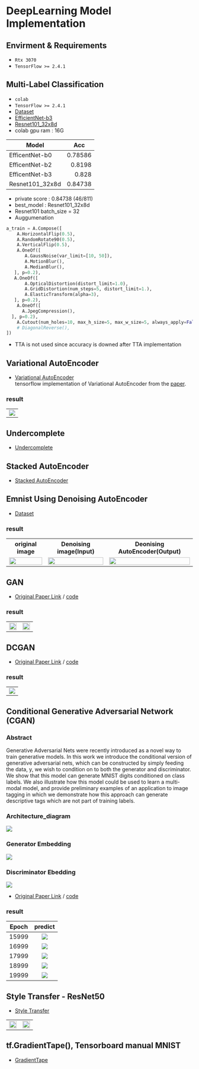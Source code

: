 # DeepLearning Model Implementation

## Envirment & Requirements

* `Rtx 3070`
* `TensorFlow >= 2.4.1`

## Multi-Label Classification

* `colab`
* `TensorFlow >= 2.4.1`
* [Dataset](https://dacon.io/competitions/official/235697/data/)
* [EfficientNet-b3](https://github.com/pwr4779/DeepLearning/blob/master/NoisyEMNISTClassification/EfficientNet-b3.py)
* [Resnet101_32x8d](https://github.com/pwr4779/DeepLearning/blob/master/NoisyEMNISTClassification/Resnet101_32x8d.py)
* colab gpu ram : 16G  

| <center>Model</center> | <center>Acc</center> |  
|:------|---:|  
| EfficentNet-b0 | 0.78586 |  
| EfficentNet-b2 | 0.8198 |  
| EfficentNet-b3 | 0.828 |  
| Resnet101_32x8d | 0.84738 |  

* private score : 0.84738 (46/811)
* best_model : Resnet101_32x8d
* Resnet101 batch_size = 32
* Auggumenation  
```python
a_train = A.Compose([
    A.HorizontalFlip(0.5),
    A.RandomRotate90(0.5),
    A.VerticalFlip(0.5),
    A.OneOf([
       A.GaussNoise(var_limit=[10, 50]),
       A.MotionBlur(),
       A.MedianBlur(),
   ], p=0.2),
   A.OneOf([
       A.OpticalDistortion(distort_limit=1.0),
       A.GridDistortion(num_steps=5, distort_limit=1.),
       A.ElasticTransform(alpha=3),
   ], p=0.2),
    A.OneOf([
      A.JpegCompression(),
  ], p=0.2),
    A.Cutout(num_holes=10, max_h_size=5, max_w_size=5, always_apply=False, p=0.5, ),
    # DiagonalReverse(),
])
```  
* TTA is not used since accuracy is downed after TTA implementation

## Variational AutoEncoder
- [Variational AutoEncoder](https://github.com/pwr4779/DeepLearning/blob/master/VAE/variationalAutoencoder.py)  
tensorflow implementation of Variational AutoEncoder from the [paper](https://arxiv.org/pdf/1606.05908.pdf).

### result
<table border="0">
<tr>
    <td>
    <img src="https://github.com/pwr4779/DeepLearning/blob/master/VAE/vae.png"/>
    </td>
</tr>
</table>

## Undercomplete
- [Undercomplete](https://github.com/pwr4779/DeepLearning/blob/master/VAE/Undercomplete.ipynb)

## Stacked AutoEncoder
- [Stacked AutoEncoder](https://github.com/pwr4779/DeepLearning/blob/master/AutoEncoder/Stacked%20AutoEncoder.ipynb)

## Emnist Using Denoising AutoEncoder
- [Dataset](https://www.kaggle.com/crawford/emnist)
### result
<table border="0">
<tr>
    <th>original image</th>
    <th>Denoising image(Input)</th>
    <th>Deonising AutoEncoder(Output)</th>
</tr>
<tr>
    <td>
    <img src="https://github.com/pwr4779/DeepLearning/blob/master/EMNIST-using-Denoising-AutoEncoder/content/image.jpg" width="100%"/>
    </td>
    <td>
    <img src="https://github.com/pwr4779/DeepLearning/blob/master/EMNIST-using-Denoising-AutoEncoder/content/noisy.jpg" width="100%"/>
    </td>
    <td>
    <img src="https://github.com/pwr4779/DeepLearning/blob/master/EMNIST-using-Denoising-AutoEncoder/content/test.jpg" width="100%"/>
    </td>
</tr>
</table>  

## GAN
- [Original Paper Link](https://arxiv.org/abs/1406.2661) / [code](https://github.com/pwr4779/DeepLearning/blob/master/GAN/GAN/gan.ipynb)

### result 
<table border="0">
<tr>
    <td>
    <img src="https://github.com/pwr4779/DeepLearning/blob/master/GAN/GAN/epoch1000.JPG" width="100%" />
    </td>
    <td>
    <img src="https://github.com/pwr4779/DeepLearning/blob/master/GAN/GAN/epoch2000.JPG", width="100%" />
    </td>
</tr>
</table>

## DCGAN  
- [Original Paper Link](https://arxiv.org/abs/1511.06434) / [code](https://github.com/pwr4779/DeepLearning/blob/master/GAN/DCGAN/DCGAN.ipynb)

### result
<table border="0">
<tr>
    <td>
    <img src="https://github.com/pwr4779/DeepLearning/blob/master/GAN/DCGAN/dcgan.gif"/>
    </td>
</tr>
</table>

## Conditional Generative Adversarial Network (CGAN)

### Abstract  
Generative Adversarial Nets were recently introduced as a novel way to train
generative models. In this work we introduce the conditional version of generative
adversarial nets, which can be constructed by simply feeding the data, y, we wish
to condition on to both the generator and discriminator. We show that this model
can generate MNIST digits conditioned on class labels. We also illustrate how
this model could be used to learn a multi-modal model, and provide preliminary
examples of an application to image tagging in which we demonstrate how this
approach can generate descriptive tags which are not part of training labels.

### Architecture_diagram
![](https://github.com/pwr4779/DeepLearning/blob/master/GAN/CGAN/Architecture_diagram.png)

### Generator Embedding
![](https://github.com/pwr4779/DeepLearning/blob/master/GAN/CGAN/generator_embedding.jpg)

### Discriminator Ebedding
![](https://github.com/pwr4779/DeepLearning/blob/master/GAN/CGAN/discriminator_embedding.jpg)

- [Original Paper Link](https://arxiv.org/abs/1411.1784) / [code](https://github.com/pwr4779/DeepLearning/blob/master/GAN/CGAN/CGAN.ipynb)

### result
| Epoch       |  predict |
:-------------------------:|:-------------------------:
15999  |  ![](https://github.com/pwr4779/DeepLearning/blob/master/GAN/CGAN/result/result_15999.png)
16999  |  ![](https://github.com/pwr4779/DeepLearning/blob/master/GAN/CGAN/result/result_16999.png)
17999  |  ![](https://github.com/pwr4779/DeepLearning/blob/master/GAN/CGAN/result/result_17999.png)
18999  |  ![](https://github.com/pwr4779/DeepLearning/blob/master/GAN/CGAN/result/result_18999.png)
19999  |  ![](https://github.com/pwr4779/DeepLearning/blob/master/GAN/CGAN/result/result_19999.png)

## Style Transfer - ResNet50
- [Style Transfer](https://github.com/pwr4779/DeepLearning/blob/master/ResNet-StyleTransfer/ResNet-StyleTransfer.ipynb)

<table border="0">
<tr>
    <td>
    <img src="https://github.com/pwr4779/DeepLearning/blob/master/ResNet-StyleTransfer/cat.jpg" width="100%" />
    </td>
    <td>
    <img src="https://github.com/pwr4779/DeepLearning/blob/master/ResNet-StyleTransfer/stylized-image.png", width="100%" />
    </td>
</tr>
</table>

## tf.GradientTape(), Tensorboard manual MNIST
- [GradientTape](https://github.com/pwr4779/DeepLearning/blob/master/Tensorflow%20Advanced%20Tutorials/MNIST.ipynb)
